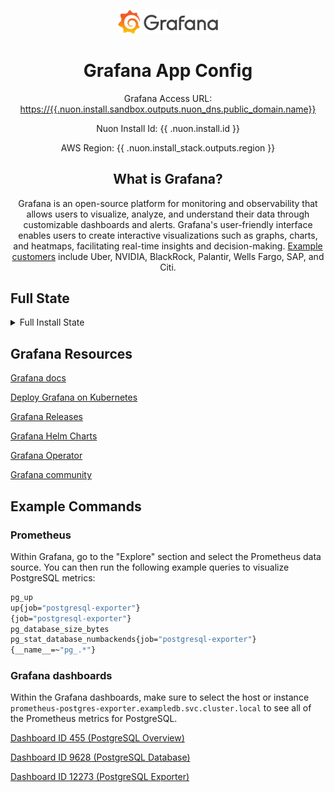 <center>

<img src="https://raw.githubusercontent.com/grafana/grafana/main/docs/logo-horizontal.png"
     alt="Grafana" width="160" />

<h1>Grafana App Config</h1>

Grafana Access URL: [https://{{.nuon.install.sandbox.outputs.nuon_dns.public_domain.name}}](https://{{.nuon.install.sandbox.outputs.nuon_dns.public_domain.name}})

Nuon Install Id: {{ .nuon.install.id }}

AWS Region: {{ .nuon.install_stack.outputs.region }}

## What is Grafana?

Grafana is an open-source platform for monitoring and observability that allows users to visualize, analyze, and understand their data through customizable dashboards and alerts. Grafana's user-friendly interface enables users to create interactive visualizations such as graphs, charts, and heatmaps, facilitating real-time insights and decision-making. [Example customers](https://grafana.com/success/) include Uber, NVIDIA, BlackRock, Palantir, Wells Fargo, SAP, and Citi.

</center>

## Full State

<details>
<summary>Full Install State</summary>
<pre>{{ toPrettyJson .nuon }}</pre>
</details>

## Grafana Resources

[Grafana docs](https://github.com/grafana/grafana)

[Deploy Grafana on Kubernetes](https://grafana.com/docs/grafana/latest/setup-grafana/installation/kubernetes/)

[Grafana Releases](https://github.com/grafana/grafana/releases)

[Grafana Helm Charts](https://github.com/grafana/helm-charts)

[Grafana Operator](https://github.com/grafana/grafana-operator)

[Grafana community](https://community.grafana.com/)

## Example Commands

### Prometheus

Within Grafana, go to the "Explore" section and select the Prometheus data source. You can then run the following example queries to visualize PostgreSQL metrics:

```bash
pg_up
up{job="postgresql-exporter"}
{job="postgresql-exporter"}
pg_database_size_bytes
pg_stat_database_numbackends{job="postgresql-exporter"}
{__name__=~"pg_.*"}
```

### Grafana dashboards

Within the Grafana dashboards, make sure to select the host or instance <code>prometheus-postgres-exporter.exampledb.svc.cluster.local</code> to see all of the Prometheus metrics for PostgreSQL.

[Dashboard ID 455 (PostgreSQL Overview)](https://grafana.com/grafana/dashboards/455-postgres-overview/)

[Dashboard ID 9628 (PostgreSQL Database)](https://grafana.com/grafana/dashboards/9628-postgresql-database/)

[Dashboard ID 12273 (PostgreSQL Exporter)](https://grafana.com/grafana/dashboards/12273-postgresql-overview-postgres-exporter/)
